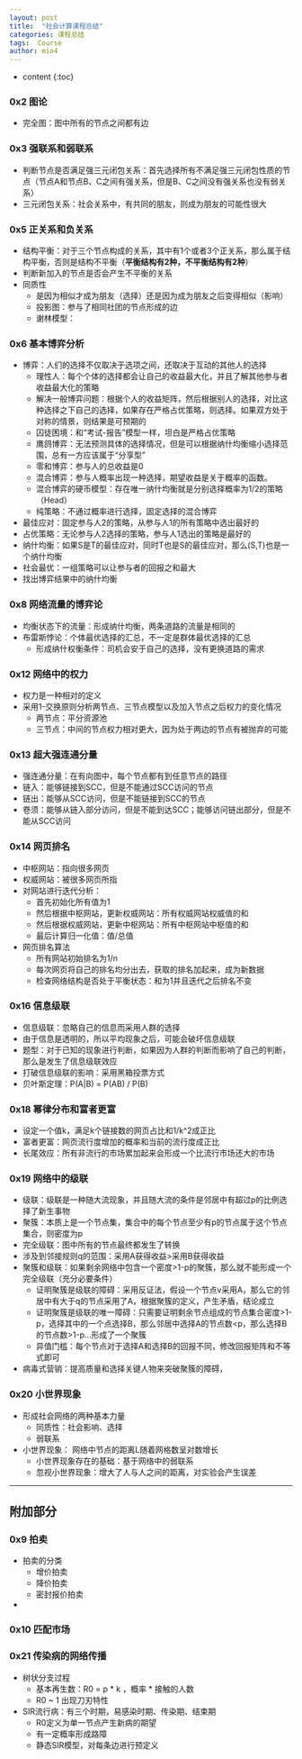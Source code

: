 ```yaml
---
layout: post
title:  "社会计算课程总结"
categories: 课程总结  
tags:  Course
author: mio4
---
```


* content
{:toc}




### 0x2 图论
 - 完全图：图中所有的节点之间都有边

### 0x3 强联系和弱联系
 - 判断节点是否满足强三元闭包关系：首先选择所有不满足强三元闭包性质的节点（节点A和节点B、C之间有强关系，但是B、C之间没有强关系也没有弱关系）
 - 三元闭包关系：社会关系中，有共同的朋友，则成为朋友的可能性很大

### 0x5 正关系和负关系
 - 结构平衡：对于三个节点构成的关系，其中有1个或者3个正关系，那么属于结构平衡，否则是结构不平衡（**平衡结构有2种，不平衡结构有2种**）
 - 判断新加入的节点是否会产生不平衡的关系
 - 同质性
    -  是因为相似才成为朋友（选择）还是因为成为朋友之后变得相似（影响）
    -  投影图：参与了相同社团的节点形成的边
    -  谢林模型：

### 0x6 基本博弈分析
 - 博弈：人们的选择不仅取决于选项之间，还取决于互动的其他人的选择
   - 理性人：每个个体的选择都会让自己的收益最大化，并且了解其他参与者收益最大化的策略
   - 解决一般博弈问题：根据个人的收益矩阵，然后根据别人的选择，对比这种选择之下自己的选择，如果存在严格占优策略，则选择。如果双方处于对称的情景，则结果是可预期的 
   - 囚徒困境：和“考试-报告”模型一样，坦白是严格占优策略
   - 鹰鸽博弈：无法预测具体的选择情况，但是可以根据纳什均衡缩小选择范围，总有一方应该属于“分享型”
   - 零和博弈：参与人的总收益是0
   - 混合博弈：参与人概率出现一种选择，期望收益是关于概率的函数。
   - 混合博弈的硬币模型：存在唯一纳什均衡就是分别选择概率为1/2的策略（Head）
   - 纯策略：不通过概率进行选择，固定选择的混合博弈
 - 最佳应对：固定参与人2的策略，从参与人1的所有策略中选出最好的
 - 占优策略：无论参与人2选择的策略，参与人1选出的策略是最好的
 - 纳什均衡：如果S是T的最佳应对，同时T也是S的最佳应对，那么(S,T)也是一个纳什均衡
 - 社会最优：一组策略可以让参与者的回报之和最大
 - 找出博弈结果中的纳什均衡

### 0x8 网络流量的博弈论
 - 均衡状态下的流量：形成纳什均衡，两条道路的流量是相同的
 - 布雷斯悖论：个体最优选择的汇总，不一定是群体最优选择的汇总
   - 形成纳什权衡条件：司机会安于自己的选择，没有更换道路的需求 

### 0x12 网络中的权力
 - 权力是一种相对的定义
 - 采用1-交换原则分析两节点、三节点模型以及加入节点之后权力的变化情况
   - 两节点：平分资源池
   - 三节点：中间的节点权力相对更大，因为处于两边的节点有被抛弃的可能

### 0x13 超大强连通分量
 - 强连通分量：在有向图中，每个节点都有到任意节点的路径
 - 链入：能够链接到SCC，但是不能通过SCC访问的节点
 - 链出：能够从SCC访问，但是不能链接到SCC的节点
 - 卷须：能够从链入部分访问，但是不能到达SCC；能够访问链出部分，但是不能从SCC访问

### 0x14 网页排名
 - 中枢网站：指向很多网页
 - 权威网站：被很多网页所指
 - 对网站进行迭代分析：
   - 首先初始化所有值为1
   - 然后根据中枢网站，更新权威网站：所有权威网站权威值的和
   -  然后根据权威网站，更新中枢网站：所有中枢网站中枢值的和
   -  最后计算归一化值：值/总值
 - 网页排名算法
   - 所有网站初始排名为1/n
   - 每次网页将自己的排名均分出去，获取的排名加起来，成为新数据  
   - 检查网络结构是否处于平衡状态：和为1并且迭代之后排名不变

### 0x16 信息级联
 - 信息级联：忽略自己的信息而采用人群的选择
 - 由于信息是透明的，所以平均现象之后，可能会破坏信息级联
 - 题型：对于已知的现象进行判断，如果因为人群的判断而影响了自己的判断，那么是发生了信息级联效应
 - 打破信息级联的影响：采用黑箱投票方式
 - 贝叶斯定理：P(A|B) = P(AB) / P(B)

### 0x18 幂律分布和富者更富
 - 设定一个值k，满足k个链接数的网页占比和1/k^2成正比
 - 富者更富：网页流行度增加的概率和当前的流行度成正比
 - 长尾效应：所有非流行的市场累加起来会形成一个比流行市场还大的市场

### 0x19 网络中的级联
 - 级联：级联是一种随大流现象，并且随大流的条件是邻居中有超过p的比例选择了新生事物
 - 聚簇：本质上是一个节点集，集合中的每个节点至少有p的节点属于这个节点集合，则密度为p
 - 完全级联：图中所有的节点最终都发生了转换
 - 涉及到邻接规则q的范围：采用A获得收益>采用B获得收益
 - 聚簇和级联：如果剩余网络中包含一个密度>1-p的聚簇，那么就不能形成一个完全级联（充分必要条件）
   - 证明聚簇是级联的障碍：采用反证法，假设一个节点v采用A，那么它的邻居中有大于q的节点采用了A，根据聚簇的定义，产生矛盾，结论成立
   - 证明聚簇是级联的唯一障碍：只需要证明剩余节点组成的节点集合密度>1-p，选择其中的一个点选择B，那么邻居中选择A的节点数<p，那么选择B的节点数>1-p...形成了一个聚簇
   - 异值门槛：每个节点对于选择A和选择B的回报不同，修改回报矩阵和不等式即可
 - 病毒式营销：提高质量和选择关键人物来突破聚簇的障碍，

### 0x20 小世界现象
 - 形成社会网络的两种基本力量
   - 同质性：社会影响、选择
   - 弱联系 
 - 小世界现象： 网络中节点的距离L随着网格数呈对数增长
   - 小世界现象存在的基础：基于网络中的弱联系
   - 忽视小世界现象：增大了人与人之间的距离，对实验会产生误差

---
## 附加部分
### 0x9 拍卖
 - 拍卖的分类
   - 增价拍卖
   - 降价拍卖
   - 密封报价拍卖
 -   

### 0x10 匹配市场


### 0x21 传染病的网络传播
 - 树状分支过程
   - 基本再生数：R0 = p * k ，概率 * 接触的人数 
   - R0 ~ 1 出现刀刃特性
 - SIR流行病：有三个时期，易感染时期、传染期、结束期
   - R0定义为单一节点产生新病的期望
   - 有一定概率形成路障
   - 静态SIR模型，对每条边进行预定义


